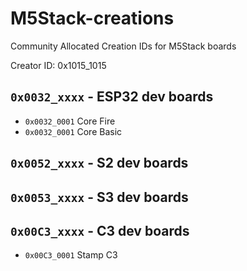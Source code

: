 # M5Stack-creations
Community Allocated Creation IDs for M5Stack boards

Creator ID: 0x1015_1015

## `0x0032_xxxx` - ESP32 dev boards
* `0x0032_0001` Core Fire
* `0x0032_0001` Core Basic

## `0x0052_xxxx` - S2 dev boards

## `0x0053_xxxx` - S3 dev boards

## `0x00C3_xxxx` - C3 dev boards
*  `0x00C3_0001` Stamp C3
